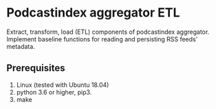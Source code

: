 # Podcastindex aggregator ETL

Extract, transform, load (ETL) components of podcastindex aggregator. 
Implement baseline functions for reading and persisting RSS feeds' metadata. 

## Prerequisites
1. Linux (tested with Ubuntu 18.04)
2. python 3.6 or higher, pip3.
3. make
